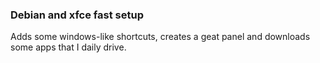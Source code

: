 <h3> Debian and xfce fast setup </h3>

Adds some windows-like shortcuts, creates a geat panel and downloads some apps that I daily drive.
